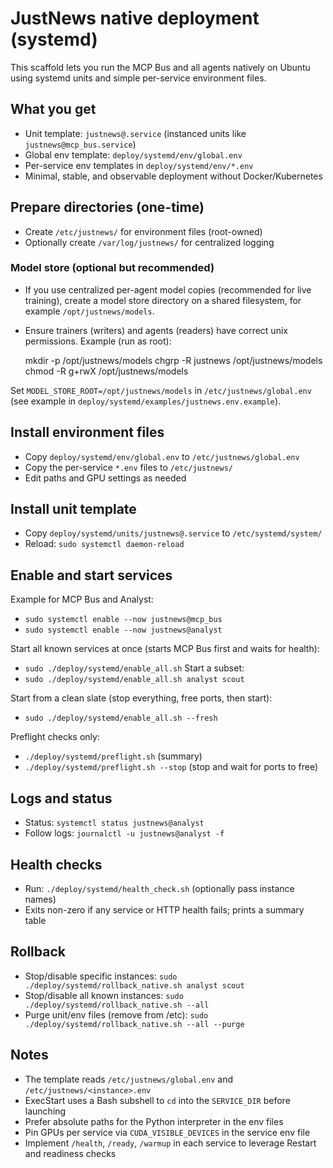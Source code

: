 # JustNews native deployment (systemd)

This scaffold lets you run the MCP Bus and all agents natively on Ubuntu using
systemd units and simple per-service environment files.

## What you get
- Unit template: `justnews@.service` (instanced units like `justnews@mcp_bus.service`)
- Global env template: `deploy/systemd/env/global.env`
- Per-service env templates in `deploy/systemd/env/*.env`
- Minimal, stable, and observable deployment without Docker/Kubernetes

## Prepare directories (one-time)
- Create `/etc/justnews/` for environment files (root-owned)
- Optionally create `/var/log/justnews/` for centralized logging

### Model store (optional but recommended)
- If you use centralized per-agent model copies (recommended for live training), create a model store directory on a shared filesystem, for example `/opt/justnews/models`.
- Ensure trainers (writers) and agents (readers) have correct unix permissions. Example (run as root):

	mkdir -p /opt/justnews/models
	chgrp -R justnews /opt/justnews/models
	chmod -R g+rwX /opt/justnews/models

Set `MODEL_STORE_ROOT=/opt/justnews/models` in `/etc/justnews/global.env` (see example in `deploy/systemd/examples/justnews.env.example`).

## Install environment files
- Copy `deploy/systemd/env/global.env` to `/etc/justnews/global.env`
- Copy the per-service `*.env` files to `/etc/justnews/`
- Edit paths and GPU settings as needed

## Install unit template
- Copy `deploy/systemd/units/justnews@.service` to `/etc/systemd/system/`
- Reload: `sudo systemctl daemon-reload`

## Enable and start services
Example for MCP Bus and Analyst:
- `sudo systemctl enable --now justnews@mcp_bus`
- `sudo systemctl enable --now justnews@analyst`

Start all known services at once (starts MCP Bus first and waits for health):
- `sudo ./deploy/systemd/enable_all.sh`
Start a subset:
- `sudo ./deploy/systemd/enable_all.sh analyst scout`

Start from a clean slate (stop everything, free ports, then start):
- `sudo ./deploy/systemd/enable_all.sh --fresh`

Preflight checks only:
- `./deploy/systemd/preflight.sh` (summary)
- `./deploy/systemd/preflight.sh --stop` (stop and wait for ports to free)

## Logs and status
- Status: `systemctl status justnews@analyst`
- Follow logs: `journalctl -u justnews@analyst -f`

## Health checks
- Run: `./deploy/systemd/health_check.sh` (optionally pass instance names)
- Exits non-zero if any service or HTTP health fails; prints a summary table

## Rollback
- Stop/disable specific instances: `sudo ./deploy/systemd/rollback_native.sh analyst scout`
- Stop/disable all known instances: `sudo ./deploy/systemd/rollback_native.sh --all`
- Purge unit/env files (remove from /etc): `sudo ./deploy/systemd/rollback_native.sh --all --purge`

## Notes
- The template reads `/etc/justnews/global.env` and `/etc/justnews/<instance>.env`
- ExecStart uses a Bash subshell to `cd` into the `SERVICE_DIR` before launching
- Prefer absolute paths for the Python interpreter in the env files
- Pin GPUs per service via `CUDA_VISIBLE_DEVICES` in the service env file
- Implement `/health`, `/ready`, `/warmup` in each service to leverage Restart and readiness checks
